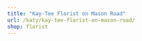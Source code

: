 ```yaml
---
title: "Kay-Tee Florist on Mason Road"
url: /katy/kay-tee-florist-on-mason-road/
shop: florist
---
```


